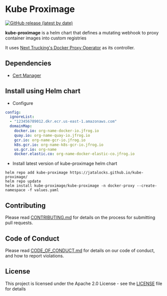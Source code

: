 # Kube Proximage

[![GitHub release (latest by date)](https://img.shields.io/github/v/release/jatalocks/kube-proximage)](https://img.shields.io/github/v/release/jatalocks/kube-proximage)
<!-- [![Artifact Hub](https://img.shields.io/endpoint?url=https://artifacthub.io/badge/repository/kube-proximage)](https://artifacthub.io/packages/search?repo=kube-proximage) -->

**kube-proximage** is a helm chart that defines a mutating webhook to proxy container images into custom registries

It uses [Next Trucking's Docker Proxy Operator](https://github.com/NextDeveloperTeam/kubernetes-webhooks/tree/main/docker-proxy-webhook) as its controller.

## Dependencies

- [Cert Manager](https://github.com/cert-manager/cert-manager)
## Install using Helm chart

- Configure

```yaml
config:
  ignoreList:
  - "123456789012.dkr.ecr.us-east-1.amazonaws.com"
  domainMap:
    docker.io: org-name-docker-io.jfrog.io
    quay.io: org-name-quay-io.jfrog.io
    gcr.io: org-name-gcr-io.jfrog.io
    k8s.gcr.io: org-name-k8s-gcr-io.jfrog.io
    us.gcr.io: org-name
    docker.elastic.co: org-name-docker-elastic-co.jfrog.io
```

- Install latest version of kube-proximage helm chart

```
helm repo add kube-proximage https://jatalocks.github.io/kube-proximage/
helm repo update
helm install kube-proximage/kube-proximage -n docker-proxy --create-namespace -f values.yaml
```    
## Contributing

Please read [CONTRIBUTING.md](CONTRIBUTING.md) for details on the process for submitting pull requests.

## Code of Conduct

Please read [CODE_OF_CONDUCT.md](CODE_OF_CONDUCT.md) for details on our code of conduct, and how to report violations.

## License

This project is licensed under the Apache 2.0 License - see the [LICENSE](LICENSE) file for details
